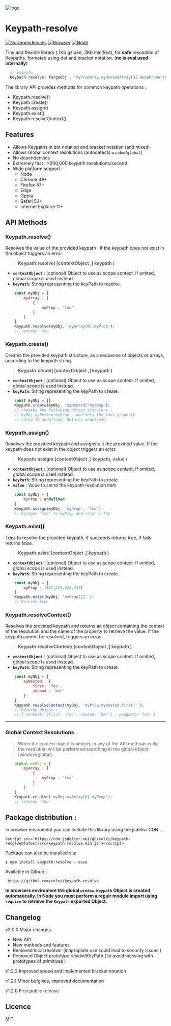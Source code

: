 ![logo](https://cdn.rawgit.com/colxi/keypath-resolve/f6782ad8/logo.png)

# Keypath-resolve
[![NoDependencies](https://img.shields.io/badge/dependencies-none-green.svg)](https://github.com/colxi/midi-parser-js)
[![Browser](https://img.shields.io/badge/browser-compatible-blue.svg)](https://github.com/colxi/midi-parser-js)
[![Node](https://img.shields.io/badge/node-compatible-brightgreen.svg)](https://www.npmjs.com/package/midi-parser-js)

Tiny and flexible library ( 1Kb gziped, 3Kb minified), for **safe**  resolution of Keypaths, formated using  dot and bracket notation. (**no is eval used internally**)

```javascript
  // example
  Keypath.resolve( targeObj , 'myProperty.myNestedArray[3].deepProperty')
```



The library API provides methods for common keypath operations :
- Keypath.resolve()
- Keypath.create()
- Keypath.assign()
- Keypath.exist()
- Keypath.resolveContext()

## Features 
 
- Allows Keypaths in dot notation and bracket notation (and mixed)
- Allows Global context resolutions (autodetects `window`/`global`)
- No dependencies
- Extremely fast : >200,000 keypath resolutions/second
- Wide platform support : 
  - Node 
  - Chrome 49+
  - Firefox 47+
  - Edge
  - Opera
  - Safari 5.1+
  - Internet Explorer 11+

## API Methods

### Keypath.resolve()

Resolves the value of the provided keypath . If the keypath does not exist in the object triggers an error.
> **Keypath.resolve(  [contextObject ,]  keypath )**

- **`contextObject`** : (optional) Object to use as scope context. If omited, global scope is used instead.
- **`keyPath`**: String representing the keyPath to resolve.


```javascript
    const myObj = {
        myArray : [ 
            {
                myProp : 'foo'
            }
        ]
    }
    Keypath.resolve(myObj, 'myArray[0].myProp');   
    // returns 'foo'
```

### Keypath.create()
Creates the provided keypath structure, as a sequence of objects or arrays, according to the keypath string.

> **Keypath.create(  [contextObject ,]  keypath )**

- **`contextObject`** : (optional) Object to use as scope context. If omited, global scope is used instead.
- **`keyPath`**: String representing the keyPath to create.


```javascript
    const myObj = {}
    Keypath.create(myObj, 'myNested["myProp');   
    // creates the following object structure :
    // myObj.myNested.myProp , and sets the last property
    // value to undefined. Returns undefined
```

### Keypath.assign()
Resolves the provided keypath and assignsto it the provided value. If the keypath does not exist in the object triggers an error.

> **Keypath.assign(  [contextObject ,]  keypath, value )**

- **`contextObject`** : (optional) Object to use as scope context. If omited, global scope is used instead.
- **`keyPath`**: String representing the keyPath to create.
- **`value`** : Value to set to the keypath resolution item

```javascript
    const myObj = {
    	myProp : undefined
    }
    Keypath.assign(myObj, 'myProp', 'foo');   
    // Assigns 'foo' to myProp and returns foo'
```


### Keypath.exist()
Tries to resolve the provided keypath, if succeeds returns true, if fails returns false. 
> **Keypath.exist(  [contextObject ,]  keypath )**

- **`contextObject`** : (optional) Object to use as scope context. If omited, global scope is used instead.
- **`keyPath`**: String representing the keyPath to create.

```javascript
    const myObj = {
    	myProp : [111,222,333,444]
    }
    Keypath.exist(myObj, 'myProp[2]' );   
    // Returns true
```


### Keypath.resolveContext()
Resolves the provided keypath and returns an object containing the context of the resolution and the name of the property to retrieve the value. If the keypath cannot be resolved, triggers an error.
> **Keypath.resolveContext(  [contextObject ,]  keypath )**

- **`contextObject`** : (optional) Object to use as scope context. If omited, global scope is used instead.
- **`keyPath`**: String representing the keyPath to create.

```javascript
    const myObj = {
    	myNested:  {
            first: 'foo',
            second : 'bar'
        }
    }
    Keypath.resolveContext(myObj, 'myProp.myNested.first]' );   
    // Returns Object :
    // { context: {first: 'foo', second: 'bar'} , property:'foo' }
```


---

### Global Context Resolutions

> When the context object is omited, in any of the API methods calls, the resolution will be performed searching in the global object (window/global).



```javascript
    global.myObj = {
        myArray : [ 
            {
                myProp : 'foo'
            }
        ]
    }
    Keypath.resolve('myObj.myArray[0].myProp');   
    // returns 'foo'
```

## Package distribution :

In browser enviroment you can include this library using the jsdelivr CDN ...

```
<script src='https://cdn.jsdelivr.net/gh/colxi/keypath-resolve@latest/src/keypath-resolve.min.js'></script>
```

Package can also be installed via:

```
$ npm install keypath-resolve --save
```

Available in Github :
```
 https://github.com/colxi/keypath-resolve
```

**In browsers enviroment the global `window.Keypath`  Object is created automatically.  In Node you must perform a regulr module import using  `require` to retrieve the  `Keypath`  exported Object.**

## Changelog
v2.0.0 Major changes 

- New API  
- New methods and features
- Removed local resolver (inapropiate use could lead to security issues )
- Removed Object.prototype.resolveKeyPath ( to avoid messing with prototypes of primitives )

v1.2.2 Improved speed and implemented bracket notation

v1.2.1 Minor bufgixes, improved documentation

v1.2.0 First public release

## Licence 
MIT
